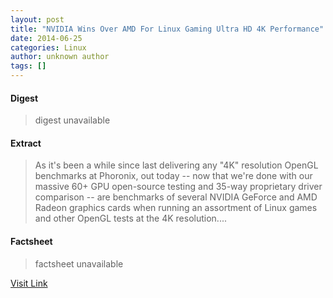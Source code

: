 ```yaml
---
layout: post
title: "NVIDIA Wins Over AMD For Linux Gaming Ultra HD 4K Performance"
date: 2014-06-25
categories: Linux
author: unknown author
tags: []
---
```



#### Digest
>digest unavailable

#### Extract
>As it's been a while since last delivering any "4K" resolution OpenGL benchmarks at Phoronix, out today -- now that we're done with our massive 60+ GPU open-source testing and 35-way proprietary driver comparison -- are benchmarks of several NVIDIA GeForce and AMD Radeon graphics cards when running an assortment of Linux games and other OpenGL tests at the 4K resolution....

#### Factsheet
>factsheet unavailable

[Visit Link](http://www.phoronix.com/vr.php?view=20577)


